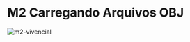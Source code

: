 # M2 Carregando Arquivos OBJ

![m2-vivencial](https://github.com/GabrielTamujo/AtividadesCG/assets/30511610/bd8b9c12-02cc-47ba-a474-3825f7c4cad2)
